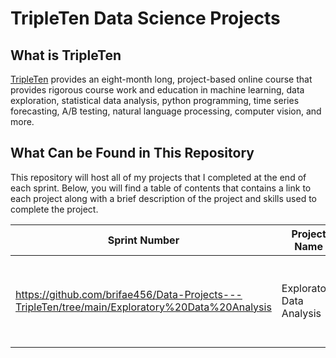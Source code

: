 # TripleTen Data Science Projects

## What is TripleTen 
[TripleTen](https://tripleten.com/data-science/) provides an eight-month long, project-based online course that provides rigorous course work and education in machine learning, data exploration, statistical data analysis, python programming, time series forecasting, A/B testing, natural language processing, computer vision, and more. 

## What Can be Found in This Repository
This repository will host all of my projects that I completed at the end of each sprint. Below, you will find a table of contents that contains a link to each project along with a brief description of the project and skills used to complete the project. 

| Sprint Number                                                                                                                                  | Project Name                           | Project Description                                                                        | Libraries Used                                                                           |
|------------------------------------------------------------------------------------------------------------------------------------------------|----------------------------------------|--------------------------------------------------------------------------------------------|-------------------------------------------------------------------------------------------
https://github.com/brifae456/Data-Projects---TripleTen/tree/main/Exploratory%20Data%20Analysis                                                   |Exploratory Data Analysis               |Come up with insights on shopping habits of Instcart customers                              |'pandas' 'numpy' 'matplotlib                                                              |
